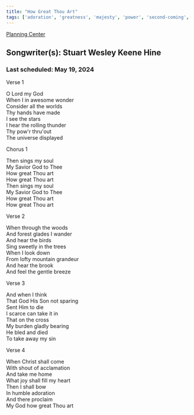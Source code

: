 ```yaml
---
title: "How Great Thou Art"
tags: ['adoration', 'greatness', 'majesty', 'power', 'second-coming', 'worship']
---
```


[Planning Center](https://services.planningcenteronline.com/songs/11621975)

## Songwriter(s): Stuart Wesley Keene Hine
### Last scheduled: May 19, 2024          

Verse 1  
  
O Lord my God  
When I in awesome wonder  
Consider all the worlds  
Thy hands have made  
I see the stars  
I hear the rolling thunder  
Thy pow'r thru'out  
The universe displayed  
  
Chorus 1  
  
Then sings my soul  
My Savior God to Thee  
How great Thou art  
How great Thou art  
Then sings my soul  
My Savior God to Thee  
How great Thou art  
How great Thou art  
  
Verse 2  
  
When through the woods  
And forest glades I wander  
And hear the birds  
Sing sweetly in the trees  
When I look down  
From lofty mountain grandeur  
And hear the brook  
And feel the gentle breeze  
  
Verse 3  
  
And when I think  
That God His Son not sparing  
Sent Him to die  
I scarce can take it in  
That on the cross  
My burden gladly bearing  
He bled and died  
To take away my sin  
  
Verse 4  
  
When Christ shall come  
With shout of acclamation  
And take me home  
What joy shall fill my heart  
Then I shall bow  
In humble adoration  
And there proclaim  
My God how great Thou art
